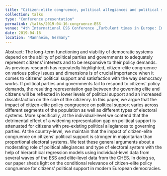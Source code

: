 ```yaml
---
title: "Citizen-elite congruence, political allegiances and political support in Europe. (w/ Caroline Hahn)"
collection: talks
type: "Conference presentation"
permalink: /talks/2019-04-16-congruence-ESS
venue: "4th International ESS Conference „Turbulent times in Europe: Instability, insecurity and inequality"
date: 2019-04-16
location: "Mannheim, Germany"
---
```


Abstract: The long-term functioning and viability of democratic systems depend on the ability of political parties and governments to adequately represent citizens’ interests and to be responsive to their policy demands. As previous research has repeatedly highlighted, citizen-elite congruence on various policy issues and dimensions is of crucial importance when it comes to citizens’ political support and satisfaction with the way democracy works. If political parties and governments fail to respond to citizens’ policy demands, the resulting representation gap between the governing elite and citizens will be reflected in lower levels of political support and an increased dissatisfaction on the side of the citizenry. In this paper, we argue that the impact of citizen-elite policy congruence on political support varies across different segments of the population as well as different types of electoral systems. More specifically, at the individual-level we contend that the detrimental effect of a widening representation gap on political support is attenuated for citizens with pre-existing political allegiances to governing parties. At the country-level, we maintain that the impact of citizen-elite congruence on citizens’ political support is stronger in majoritarian than proportional electoral systems. We test these general arguments about a moderating role of political allegiances and type of electoral system with the help of hierarchical regression models using individual-level data from several waves of the ESS and elite-level data from the CHES. In doing so, our paper sheds light on the conditional relevance of citizen-elite policy congruence for citizens’ political support in modern European democracies.

